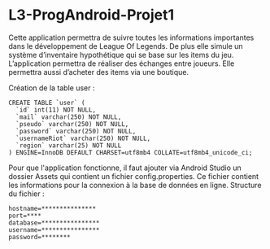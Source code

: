 # L3-ProgAndroid-Projet1
Cette application permettra de suivre toutes les informations importantes dans le développement de League Of Legends. De plus elle simule un système d’inventaire hypothétique qui se base sur les items du jeu. L’application permettra de réaliser des échanges entre joueurs. Elle permettra aussi d’acheter des items via une boutique. 


Création de la table user : 

```
CREATE TABLE `user` (
  `id` int(11) NOT NULL,
  `mail` varchar(250) NOT NULL,
  `pseudo` varchar(250) NOT NULL,
  `password` varchar(250) NOT NULL,
  `usernameRiot` varchar(250) NOT NULL,
  `region` varchar(25) NOT NULL
) ENGINE=InnoDB DEFAULT CHARSET=utf8mb4 COLLATE=utf8mb4_unicode_ci;
```

Pour que l'application fonctionne, il faut ajouter via Android Studio un dossier Assets qui contient un fichier config.properties.
Ce fichier contient les informations pour la connexion à la base de données en ligne.
Structure du fichier : 

```
hostname=***************
port=****
database=****************
username=****************
password=********
```

